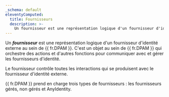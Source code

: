 ```yaml
---
_schema: default
eleventyComputed:
  title: Fournisseurs
  description: >-
    Un fournisseur est une représentation logique d'un fournisseur d'identité externe au sein de {{ fr.DPAM }}.
---
```

Un ***fournisseur*** est une représentation logique d'un fournisseur d'identité externe au sein de {{ fr.DPAM }}. C'est un objet au sein de {{ fr.DPAM }} qui orchestre des actions et d'autres fonctions pour communiquer avec et gérer les fournisseurs d'identité.

Le fournisseur contrôle toutes les interactions qui se produisent avec le fournisseur d'identité externe.

{{ fr.DPAM }} prend en charge trois types de fournisseurs : les fournisseurs gérés, non gérés et AnyIdentity.
